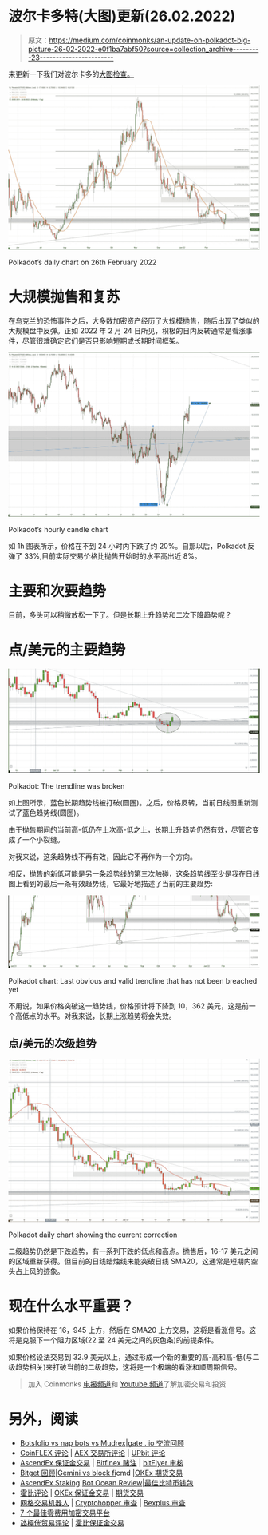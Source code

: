 # 波尔卡多特(大图)更新(26.02.2022)

> 原文：<https://medium.com/coinmonks/an-update-on-polkadot-big-picture-26-02-2022-e0f1ba7abf50?source=collection_archive---------23----------------------->

来更新一下我们对波尔卡多的[大图检查。](/coinmonks/polkadot-big-picture-21-02-2022-566d531587dd)

![](img/693bce9481c66e20e9bec5d1d8e73fc8.png)

Polkadot’s daily chart on 26th February 2022

# 大规模抛售和复苏

在乌克兰的恐怖事件之后，大多数加密资产经历了大规模抛售，随后出现了类似的大规模盘中反弹。正如 2022 年 2 月 24 日所见，积极的日内反转通常是看涨事件，尽管很难确定它们是否只影响短期或长期时间框架。

![](img/17a845ffa6a280e19a392c21f16653d6.png)

Polkadot’s hourly candle chart

如 1h 图表所示，价格在不到 24 小时内下跌了约 20%。自那以后，Polkadot 反弹了 33%,目前实际交易价格比抛售开始时的水平高出近 8%。

# 主要和次要趋势

目前，多头可以稍微放松一下了。但是长期上升趋势和二次下降趋势呢？

# 点/美元的主要趋势

![](img/5aa7bcb3b16a7436a3b0a0a8d6c597f2.png)

Polkadot: The trendline was broken

如上图所示，蓝色长期趋势线被打破(圆圈)。之后，价格反转，当前日线图重新测试了蓝色趋势线(圆圈)。

由于抛售期间的当前高-低仍在上次高-低之上，长期上升趋势仍然有效，尽管它变成了一个小裂缝。

对我来说，这条趋势线不再有效，因此它不再作为一个方向。

相反，抛售的新低可能是另一条趋势线的第三次触碰，这条趋势线至少是我在日线图上看到的最后一条有效趋势线，它最好地描述了当前的主要趋势:

![](img/76f6538f4fa50504412fa965b41a9cb2.png)

Polkadot chart: Last obvious and valid trendline that has not been breached yet

不用说，如果价格突破这一趋势线，价格预计将下降到 10，362 美元，这是前一个高低点的水平。对我来说，长期上涨趋势将会失效。

## 点/美元的次级趋势

![](img/52e809ec133825e993b8bf1f1f9dddca.png)

Polkadot daily chart showing the current correction

二级趋势仍然是下跌趋势，有一系列下跌的低点和高点。抛售后，16-17 美元之间的区域重新获得。但目前的日线蜡烛线未能突破日线 SMA20，这通常是短期内空头占上风的迹象。

# 现在什么水平重要？

如果价格保持在 16，945 上方，然后在 SMA20 上方交易，这将是看涨信号。这将是克服下一个阻力区域(22 至 24 美元之间的灰色条)的前提条件。

如果价格设法交易到 32.9 美元以上，通过形成一个新的重要的高-高和高-低(与二级趋势相关)来打破当前的二级趋势，这将是一个极端的看涨和顺周期信号。

> 加入 Coinmonks [电报频道](https://t.me/coincodecap)和 [Youtube 频道](https://www.youtube.com/c/coinmonks/videos)了解加密交易和投资

# 另外，阅读

*   [Botsfolio vs nap bots vs Mudrex](/coinmonks/botsfolio-vs-napbots-vs-mudrex-c81344970c02)|[gate . io 交流回顾](/coinmonks/gate-io-exchange-review-61bf87b7078f)
*   [CoinFLEX 评论](https://coincodecap.com/coinflex-review) | [AEX 交易所评论](https://coincodecap.com/aex-exchange-review) | [UPbit 评论](https://coincodecap.com/upbit-review)
*   [AscendEx 保证金交易](https://coincodecap.com/ascendex-margin-trading) | [Bitfinex 赌注](https://coincodecap.com/bitfinex-staking) | [bitFlyer 审核](https://coincodecap.com/bitflyer-review)
*   [Bitget 回顾](https://coincodecap.com/bitget-review)|[Gemini vs block fi](https://coincodecap.com/gemini-vs-blockfi)cmd |[OKEx 期货交易](https://coincodecap.com/okex-futures-trading)
*   [AscendEx Staking](https://coincodecap.com/ascendex-staking)|[Bot Ocean Review](https://coincodecap.com/bot-ocean-review)|[最佳比特币钱包](https://coincodecap.com/bitcoin-wallets-india)
*   [霍比评论](https://coincodecap.com/huobi-review) | [OKEx 保证金交易](https://coincodecap.com/okex-margin-trading) | [期货交易](https://coincodecap.com/futures-trading)
*   [网格交易机器人](https://coincodecap.com/grid-trading) | [Cryptohopper 审查](/coinmonks/cryptohopper-review-a388ff5bae88) | [Bexplus 审查](https://coincodecap.com/bexplus-review)
*   [7 个最佳零费用加密交易平台](https://coincodecap.com/zero-fee-crypto-exchanges)
*   [氹欞侊贸易评论](https://coincodecap.com/anny-trade-review) | [霍比保证金交易](/coinmonks/huobi-margin-trading-b3b06cdc1519)